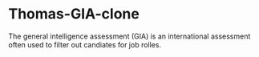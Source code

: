 # Thomas-GIA-clone
The general intelligence assessment (GIA) is an international assessment often used to filter out candiates for job rolles.

